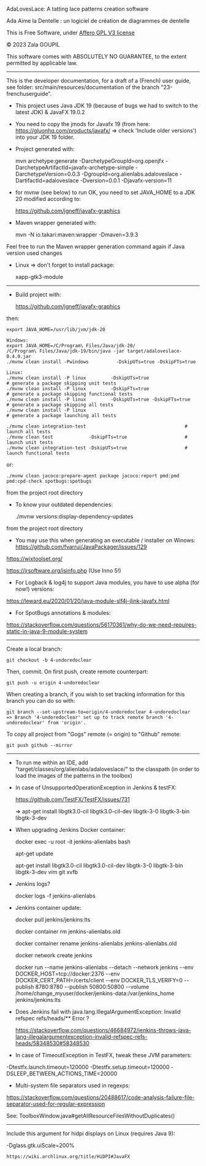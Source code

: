 AdaLovesLace: A tatting lace patterns creation software 

Ada Aime la Dentelle : un logiciel de création de diagrammes de dentelle

This is Free Software, under [Affero GPL V3 license](license.md)

© 2023 Zala GOUPIL

This software comes with ABSOLUTELY NO GUARANTEE, to the extent permitted by applicable law.


--------------------------------------------------------------------------------------------

This is the developer documentation, for a draft of a (French) user guide, see folder: src/main/resources/documentation 
of the branch "23-frenchuserguide".


- This project uses Java JDK 19 (because of bugs we had to switch to the latest JDK) & JavaFX 19.0.2

- You need to copy the jmods for Javafx 19 (from here: https://gluonhq.com/products/javafx/ => check 'Include older versions')
 into your JDK 19 folder.

- Project generated with:


    mvn archetype:generate -DarchetypeGroupId=org.openjfx -DarchetypeArtifactId=javafx-archetype-simple -DarchetypeVersion=0.0.3 -DgroupId=org.alienlabs.adaloveslace -DartifactId=adaloveslace -Dversion=0.0.1 -Djavafx-version=11


- for mvnw (see below) to run OK, you need to set JAVA_HOME to a JDK 20 modified according to:


    https://github.com/jgneff/javafx-graphics


- Maven wrapper generated with:


    mvn -N io.takari:maven:wrapper -Dmaven=3.9.3

Feel free to run the Maven wrapper generation command again if Java version used changes


- Linux => don't forget to install package: 


    xapp-gtk3-module


--------------------------------------------------------------------------------------------

- Build project with:


    https://github.com/jgneff/javafx-graphics


then:

    
    export JAVA_HOME=/usr/lib/jvm/jdk-20

    Windows:
    export JAVA_HOME=/C/Program\ Files/Java/jdk-20/
    /C/Program\ Files/Java/jdk-19/bin/java -jar target/adaloveslace-0.4.0.jar
    ./mvnw clean install -Pwindows          -DskipUTs=true -DskipFTs=true

    Linux:
    ./mvnw clean install -P linux         -DskipUTs=true                     # generate a package skipping unit tests
    ./mvnw clean install -P linux         -DskipFTs=true                     # generate a package skipping functional tests
    ./mvnw clean install -P linux         -DskipUTs=true -DskipFTs=true      # generate a package skipping all tests
    ./mvnw clean install -P linux                                            # generate a package launching all tests

    ./mvnw clean integration-test                                    # launch all tests 
    ./mvnw clean test             -DskipFTs=true                     # launch unit tests
    ./mvnw clean integration-test -DskipUTs=true                     # launch functional tests 

or:

    ./mvnw clean jacoco:prepare-agent package jacoco:report pmd:pmd pmd:cpd-check spotbugs:spotbugs

from the project root directory


- To know your outdated dependencies:


    ./mvnw versions:display-dependency-updates

from the project root directory


- You may use this when generating an executable / installer on Winows: https://github.com/fvarrui/JavaPackager/issues/129

https://wixtoolset.org/

https://jrsoftware.org/isinfo.php (Use Inno 5!)

- For Logback & log4j to support Java modules, you have to use alpha (for now!) versions: 

https://leward.eu/2020/01/20/java-module-slf4j-jlink-javafx.html

- For SpotBugs annotations & modules: 

https://stackoverflow.com/questions/56170361/why-do-we-need-requires-static-in-java-9-module-system


--------------------------------------------------------------------------------------------
Create a local branch:

    git checkout -b 4-undoredoclear


Then, commit. On first push, create remote counterpart:

    git push -u origin 4-undoredoclear


When creating a branch, if you wish to set tracking information for this branch you can do so with:

    git branch --set-upstream-to=origin/4-undoredoclear 4-undoredoclear
    => Branch '4-undoredoclear' set up to track remote branch '4-undoredoclear' from 'origin'.

To copy all project from "Gogs" remote (= origin) to "Github" remote:

    git push github --mirror

--------------------------------------------------------------------------------------------

- To run me within an IDE, add "target/classes/org/alienlabs/adaloveslace/" to the classpath (in order to load the images of the patterns in the toolbox)


- In case of UnsupportedOperationException in Jenkins & testFX:


    https://github.com/TestFX/TestFX/issues/731

    => apt-get install libgtk3.0-cil libgtk3.0-cil-dev libgtk-3-0 libgtk-3-bin libgtk-3-dev 


- When upgrading Jenkins Docker container:


    docker exec -u root -it jenkins-alienlabs bash

    apt-get update

    apt-get install libgtk3.0-cil libgtk3.0-cil-dev libgtk-3-0 libgtk-3-bin libgtk-3-dev vim git xvfb


- Jenkins logs? 


    docker logs -f jenkins-alienlabs


- Jenkins container update:


    docker pull jenkins/jenkins:lts

    docker container rm jenkins-alienlabs.old

    docker container rename jenkins-alienlabs jenkins-alienlabs.old

    docker network create jenkins

    docker run --name jenkins-alienlabs --detach --network jenkins --env DOCKER_HOST=tcp://docker:2376 --env DOCKER_CERT_PATH=/certs/client --env DOCKER_TLS_VERIFY=0 --publish 8780:8780 --publish 50800:50800 --volume /home/change_myuser/docker/jenkins-data:/var/jenkins_home jenkins/jenkins:lts


- Does Jenkins fail with java.lang.IllegalArgumentException: Invalid refspec refs/heads/** Error ?


    https://stackoverflow.com/questions/46684972/jenkins-throws-java-lang-illegalargumentexception-invalid-refspec-refs-heads/58348530#58348530


- In case of TimeoutException in TestFX, tweak these JVM parameters:

-Dtestfx.launch.timeout=120000 -Dtestfx.setup.timeout=120000 -DSLEEP_BETWEEN_ACTIONS_TIME=20000

- Multi-system file separators used in regexps: 

https://stackoverflow.com/questions/20488617/code-analysis-failure-file-separator-used-for-regular-expression

See: ToolboxWindow.java#getAllResourceFilesWithoutDuplicates()


--------------------------------------------------------------------------------------------

Include this argument for hidpi displays on Linux (requires Java 9):

-Dglass.gtk.uiScale=200%

    https://wiki.archlinux.org/title/HiDPI#JavaFX
